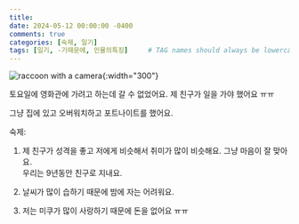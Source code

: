 ```yaml
---
title: 
date: 2024-05-12 00:00:00 -0400
comments: true
categories: [숙제, 일기]
tags: [일기, -기때문에, 인물의특징]     # TAG names should always be lowercase
---
```


![raccoon with a camera](https://upload.wikimedia.org/wikipedia/commons/f/f3/Bored_Raccoon.jpg){:width="300"}

토요일에 영화관에 가려고 하는데 갈 수 없었어요. 제 친구가 일을 가야 했어요 ㅠㅠ

그냥 집에 있고 오버워치하고 포트나이트를 했어요.

숙제:

1. 제 친구가 성격을 좋고 저에게 비슷해서 취미가 많이 비슷해요. 그냥 마음이 잘 맞아요.<br> 우리는 9년동안 친구로 지내요. 

2. 날씨가 많이 습하기 때문에 밤에 자는 어려워요.

3. 저는 미쿠가 많이 사랑하기 때문에 돈을 없어요 ㅠㅠ